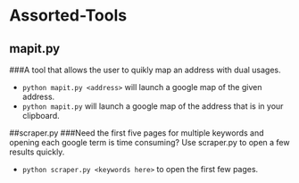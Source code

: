 # Assorted-Tools  
## mapit.py  
###A tool that allows the user to quikly map an address with dual usages.
* `python mapit.py <address>` will launch a google map of the given address.
* `python mapit.py` will launch a google map of the address that is in your clipboard.  

##scraper.py
###Need the first five pages for multiple keywords and opening each google term is time consuming? Use scraper.py to open a few results quickly.
* `python scraper.py <keywords here>` to open the first few pages.